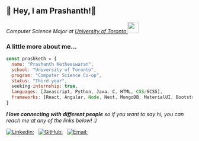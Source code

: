 <h2> 🌟 Hey, I am Prashanth!🌟</h2>
<p><em>Computer Science Major at <a href="https://www.utoronto.ca/">University of Toronto </a><img src="https://media.giphy.com/media/fYSnHlufseco8Fh93Z/giphy.gif" width="30">
</em></p>

### A little more about me...  

```javascript
const prashketh = {
  name: "Prashanth Ketheeswaran",
  school: "University of Toronto",
  program: "Computer Science Co-op",
  status: "Third year",
  seeking-internship: true,
  languages: [Javascript, Python, Java, C, HTML, CSS/SCSS],
  frameworks: [React, Angular, Node, Next, MongoDB, MaterialUI, Bootstrap],
}
```

<em><b>I love connecting with different people</b> so if you want to say hi, you can reach me at any of the links below! :)</em>

[![Linkedin:](https://img.shields.io/badge/-prashketh-blue?style=flat-square&logo=Linkedin&logoColor=white&link=https://www.linkedin.com/in/prashketh/)](https://www.linkedin.com/in/prashketh/) &nbsp;
[![GitHub:](https://img.shields.io/github/followers/prashketh?label=follow&style=social)](https://github.com/prashketh) &nbsp;
[![Email:](https://img.shields.io/badge/-Email-%23BB001B)](mailto:prashanthketheeswaran@gmail.com)

